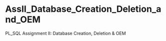 # AssII_Database_Creation_Deletion_and_OEM
PL_SQL Assignment II: Database Creation, Deletion &amp; OEM
